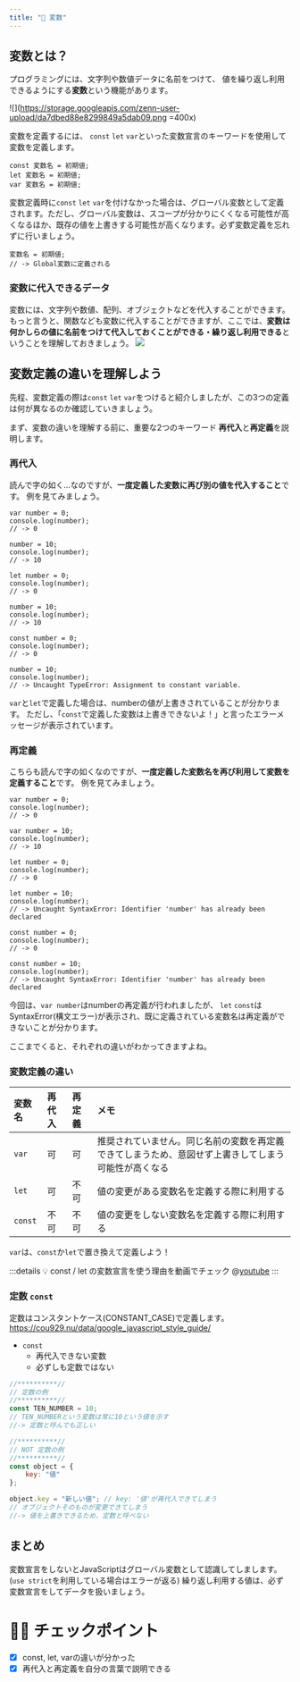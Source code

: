 ```yaml
---
title: "🔰 変数"
---
```

## 変数とは？
プログラミングには、文字列や数値データに名前をつけて、
値を繰り返し利用できるようにする**変数**という機能があります。

![](https://storage.googleapis.com/zenn-user-upload/da7dbed88e8299849a5dab09.png =400x)

変数を定義するには、 `const` `let` `var`といった変数宣言のキーワードを使用して変数を定義します。

```javascript:OK例
const 変数名 = 初期値;
let 変数名 = 初期値;
var 変数名 = 初期値;
```

変数定義時に`const` `let` `var`を付けなかった場合は、グローバル変数として定義されます。ただし、グローバル変数は、スコープが分かりにくくなる可能性が高くなるほか、既存の値を上書きする可能性が高くなります。必ず変数定義を忘れずに行いましょう。

```javascript:NG例
変数名 = 初期値;
// -> Global変数に定義される
```

### 変数に代入できるデータ
変数には、文字列や数値、配列、オブジェクトなどを代入することができます。
もっと言うと、関数なども変数に代入することができますが、ここでは、**変数は何かしらの値に名前をつけて代入しておくことができる・繰り返し利用できる**ということを理解しておきましょう。
![](https://storage.googleapis.com/zenn-user-upload/e21f049d54e18eb8e57bcb86.png)

## 変数定義の違いを理解しよう
先程、変数定義の際は`const` `let` `var`をつけると紹介しましたが、この3つの定義は何が異なるのか確認していきましょう。

まず、変数の違いを理解する前に、重要な2つのキーワード
**再代入**と**再定義**を説明します。

### 再代入
読んで字の如く...なのですが、**一度定義した変数に再び別の値を代入すること**です。
例を見てみましょう。

```js:再代入(var)
var number = 0;
console.log(number);
// -> 0

number = 10;
console.log(number);
// -> 10
```

```js:再代入(let)
let number = 0;
console.log(number);
// -> 0

number = 10;
console.log(number);
// -> 10
```

```js:再代入(const)
const number = 0;
console.log(number);
// -> 0

number = 10;
console.log(number);
// -> Uncaught TypeError: Assignment to constant variable.
```

`var`と`let`で定義した場合は、numberの値が上書きされていることが分かります。
ただし、「`const`で定義した変数は上書きできないよ！」と言ったエラーメッセージが表示されています。

### 再定義
こちらも読んで字の如くなのですが、**一度定義した変数名を再び利用して変数を定義すること**です。
例を見てみましょう。

```js:再定義.js(var)
var number = 0;
console.log(number);
// -> 0

var number = 10;
console.log(number);
// -> 10
```

```js:再定義.js(let)
let number = 0;
console.log(number);
// -> 0

let number = 10;
console.log(number);
// -> Uncaught SyntaxError: Identifier 'number' has already been declared
```

```js:再定義.js(const)
const number = 0;
console.log(number);
// -> 0

const number = 10;
console.log(number);
// -> Uncaught SyntaxError: Identifier 'number' has already been declared
```

今回は、`var number`はnumberの再定義が行われましたが、
`let` `const`はSyntaxError(構文エラー)が表示され、既に定義されている変数名は再定義ができないことが分かります。

ここまでくると、それぞれの違いがわかってきますよね。

### 変数定義の違い

|変数名|再代入|再定義|メモ|
|:--|:--|:--|:--|
|`var`|可|可|推奨されていません。同じ名前の変数を再定義できてしまうため、意図せず上書きしてしまう可能性が高くなる|
|`let`|可|不可|値の変更がある変数名を定義する際に利用する|
|`const`|不可|不可|値の変更をしない変数名を定義する際に利用する|

`var`は、`const`か`let`で置き換えて定義しよう！

:::details 💡 const / let の変数宣言を使う理由を動画でチェック
@[youtube](Km19WhJaBYg)
:::

### 定数 `const`
定数はコンスタントケース(CONSTANT_CASE)で定義します。
https://cou929.nu/data/google_javascript_style_guide/

- `const`
	- 再代入できない変数
	- 必ずしも定数ではない

```javascript
//**********//
// 定数の例
//**********//
const TEN_NUMBER = 10;
// TEN_NUMBERという変数は常に10という値を示す
//-> 定数と呼んでも正しい

//**********//
// NOT 定数の例
//**********//
const object = {
    key: "値"
};

object.key = "新しい値"; // key: '値'が再代入できてしまう
// オブジェクトそのものが変更できてしまう
//-> 値を上書きできるため、定数と呼べない
```

## まとめ
変数宣言をしないとJavaScriptはグローバル変数として認識してしまします。
(`use strict`を利用している場合はエラーが返る)
繰り返し利用する値は、必ず変数宣言をしてデータを扱いましょう。

# 🧑‍💻 チェックポイント
- [x] const, let, varの違いが分かった
- [x] 再代入と再定義を自分の言葉で説明できる